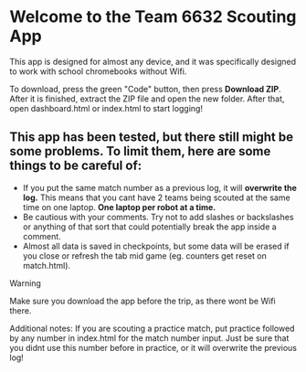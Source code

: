 # Welcome to the Team 6632 Scouting App
This app is designed for almost any device, and it was specifically designed to work with school chromebooks without Wifi.

To download, press the green "Code" button, then press **Download ZIP**. After it is finished, extract the ZIP file and open the new folder. After that, open dashboard.html or index.html to start logging!

## This app has been **tested**, but there still might be some problems. To limit them, here are some things to be careful of:
- If you put the same match number as a previous log, it will **overwrite the log.** This means that you cant have 2 teams being scouted at the same time on one laptop. __One laptop per robot at a time.__
- Be cautious with your comments. Try not to add slashes or backslashes or anything of that sort that could potentially break the app inside a comment.
- Almost all data is saved in checkpoints, but some data will be erased if you close or refresh the tab mid game (eg. counters get reset on match.html).

>[!WARNING]
>Make sure you download the app before the trip, as there wont be Wifi there.

Additional notes: 
If you are scouting a practice match, put practice followed by any number in index.html for the match number input. Just be sure that you didnt use this number before in practice, or it will overwrite the previous log!
